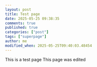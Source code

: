 ```yaml
---
layout: post
title: Test page
date: 2025-05-25 09:38:35
comments: true
published: true
categories: ["post"]
tags: ["superpage"]
author: me
modified_when: 2025-05-25T09:40:03.48454
---
```

This is a test page
This page was edited